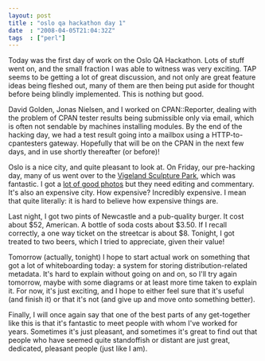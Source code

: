 ```yaml
---
layout: post
title : "oslo qa hackathon day 1"
date  : "2008-04-05T21:04:32Z"
tags  : ["perl"]
---
```

Today was the first day of work on the Oslo QA Hackathon.  Lots of stuff went
on, and the small fraction I was able to witness was very exciting.  TAP seems
to be getting a lot of great discussion, and not only are great feature ideas
being fleshed out, many of them are then being put aside for thought before
being blindly implemented.  This is nothing but good.

David Golden, Jonas Nielsen, and I worked on CPAN::Reporter, dealing with the
problem of CPAN tester results being submissible only via email, which is often
not sendable by machines installing modules.  By the end of the hacking day, we
had a test result going into a mailbox using a HTTP-to-cpantesters gateway.
Hopefully that will be on the CPAN in the next few days, and in use shortly
thereafter (or before)!

Oslo is a nice city, and quite pleasant to look at.  On Friday, our pre-hacking
day, many of us went over to the [Vigeland Sculpture
Park](http://en.wikipedia.org/wiki/Vigeland_Park), which was fantastic.  I got
a [lot of good photos](http://flickr.com/photos/rjbs/sets/72157604385579385/)
but they need editing and commentary.  It's also an expensive city.  How
expensive?  Incredibly expensive.  I mean that quite literally: it is hard to
believe how expensive things are.

Last night, I got two pints of Newcastle and a pub-quality burger.  It cost
about $52, American.  A bottle of soda costs about $3.50.  If I recall
correctly, a one way ticket on the streetcar is about $8.  Tonight, I got
treated to two beers, which I tried to appreciate, given their value!

Tomorrow (actually, tonight) I hope to start actual work on something that got
a lot of whiteboarding today: a system for storing distribution-related
metadata.  It's hard to explain without going on and on, so I'll try again
tomorrow, maybe with some diagrams or at least more time taken to explain it.
For now, it's just exciting, and I hope to either feel sure that it's useful
(and finish it) or that it's not (and give up and move onto something better).

Finally, I will once again say that one of the best parts of any get-together
like this is that it's fantastic to meet people with whom I've worked for
years.  Sometimes it's just pleasant, and sometimes it's great to find out that
people who have seemed quite standoffish or distant are just great, dedicated,
pleasant people (just like I am).

